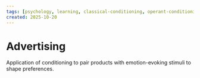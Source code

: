 ```yaml
---
tags: [psychology, learning, classical-conditioning, operant-conditioning, observational-learning, cognition]
created: 2025-10-20
---
```

# Advertising

Application of conditioning to pair products with emotion-evoking stimuli to shape preferences.
